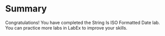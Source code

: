 # Summary

Congratulations! You have completed the String Is ISO Formatted Date lab. You can practice more labs in LabEx to improve your skills.
